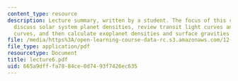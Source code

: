 ```yaml
---
content_type: resource
description: Lecture summary, written by a student. The focus of this class is to
  discuss solar system planet densities, review transit light curves and radial velocity
  curves, and then calculate exoplanet densities and surface gravities.
file: /media/https%3A/open-learning-course-data-rc.s3.amazonaws.com/12-425-extrasolar-planets-physics-and-detection-techniques-fall-2007/665a9dfffa7884ce0d7493f7426ec635_lecture6.pdf
file_type: application/pdf
resourcetype: Document
title: lecture6.pdf
uid: 665a9dff-fa78-84ce-0d74-93f7426ec635
---
```

